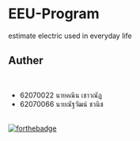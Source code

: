 # EEU-Program
estimate electric used in everyday life

<h2> Auther </h2><br>

- 62070022 นายคณิน เชาวณัฏ <br>
- 62070066 นายณัฐวัฒน์ ชวนิช <br><br>

[![forthebadge](https://forthebadge.com/images/badges/made-with-python.svg)](https://www.python.org/downloads/release/python-371/)<br>
